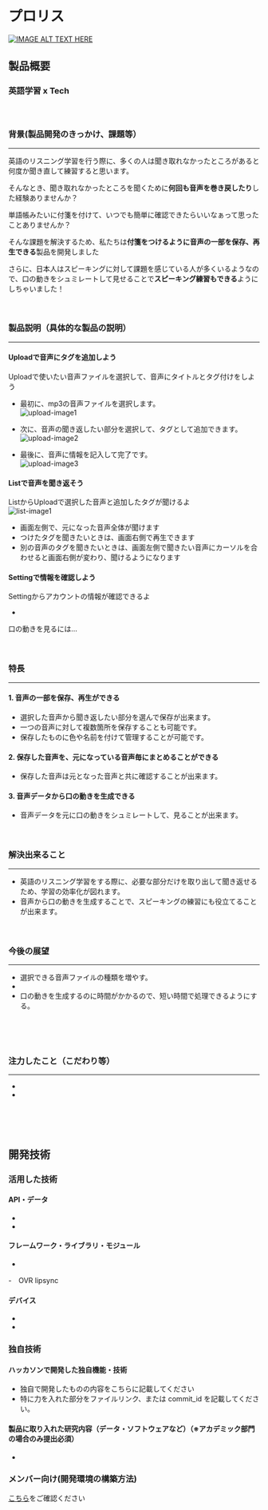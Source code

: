 # プロリス

[![IMAGE ALT TEXT HERE](https://jphacks.com/wp-content/uploads/2022/08/JPHACKS2022_ogp.jpg)](https://www.youtube.com/watch?v=LUPQFB4QyVo)

## 製品概要

### 英語学習 x Tech <br/><br/><br/>

### 背景(製品開発のきっかけ、課題等）
___
英語のリスニング学習を行う際に、多くの人は聞き取れなかったところがあると何度か聞き直して練習すると思います。

そんなとき、聞き取れなかったところを聞くために**何回も音声を巻き戻したり**した経験ありませんか？

単語帳みたいに付箋を付けて、いつでも簡単に確認できたらいいなぁって思ったことありませんか？

そんな課題を解決するため、私たちは**付箋をつけるように音声の一部を保存、再生できる**製品を開発しました

さらに、日本人はスピーキングに対して課題を感じている人が多くいるようなので、口の動きをシュミレートして見せることで**スピーキング練習もできる**ようにしちゃいました！<br/><br/><br/>

### 製品説明（具体的な製品の説明）
___
#### Uploadで音声にタグを追加しよう
Uploadで使いたい音声ファイルを選択して、音声にタイトルとタグ付けをしよう

- 最初に、mp3の音声ファイルを選択します。<br/>
![upload-image1]("./readme_resources/upload-image1.png")

- 次に、音声の聞き返したい部分を選択して、タグとして追加できます。<br/>
![upload-image2]("./readme_resources/upload-image2.png")

- 最後に、音声に情報を記入して完了です。<br/>
![upload-image3]("./readme_resources/upload-image3.png")


#### Listで音声を聞き返そう
ListからUploadで選択した音声と追加したタグが聞けるよ<br/>
![list-image1]("./readme_resources/list-image2.png")

- 画面左側で、元になった音声全体が聞けます<br/>
- つけたタグを聞きたいときは、画面右側で再生できます<br/>
- 別の音声のタグを聞きたいときは、画面左側で聞きたい音声にカーソルを合わせると画面右側が変わり、聞けるようになります<br/>

#### Settingで情報を確認しよう
Settingからアカウントの情報が確認できるよ<br/>

- 



口の動きを見るには...
<br/><br/><br/>

### 特長
___


#### 1. 音声の一部を保存、再生ができる
- 選択した音声から聞き返したい部分を選んで保存が出来ます。
- 一つの音声に対して複数箇所を保存することも可能です。
- 保存したものに色や名前を付けて管理することが可能です。

#### 2. 保存した音声を、元になっている音声毎にまとめることができる
- 保存した音声は元となった音声と共に確認することが出来ます。

#### 3. 音声データから口の動きを生成できる
- 音声データを元に口の動きをシュミレートして、見ることが出来ます。
<br/><br/><br/>

### 解決出来ること
___
- 英語のリスニング学習をする際に、必要な部分だけを取り出して聞き返せるため、学習の効率化が図れます。
- 音声から口の動きを生成することで、スピーキングの練習にも役立てることが出来ます。<br/><br/><br/>

### 今後の展望
___
- 選択できる音声ファイルの種類を増やす。
- 
- 口の動きを生成するのに時間がかかるので、短い時間で処理できるようにする。

<br/><br/><br/>

### 注力したこと（こだわり等）
___

- 
- 
<br/><br/><br/>

## 開発技術

### 活用した技術

#### API・データ

-
-

#### フレームワーク・ライブラリ・モジュール

-
-　OVR lipsync

#### デバイス

-
-

### 独自技術

#### ハッカソンで開発した独自機能・技術

- 独自で開発したものの内容をこちらに記載してください
- 特に力を入れた部分をファイルリンク、または commit_id を記載してください。

#### 製品に取り入れた研究内容（データ・ソフトウェアなど）（※アカデミック部門の場合のみ提出必須）

-

### メンバー向け(開発環境の構築方法)
[こちら](./DEVELOPMENT.md)をご確認ください
